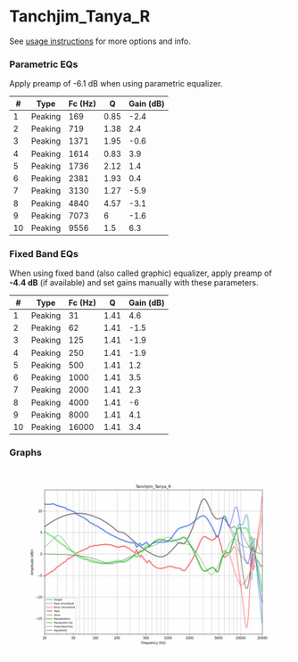 # Tanchjim_Tanya_R
See [usage instructions](https://github.com/jaakkopasanen/AutoEq#usage) for more options and info.

### Parametric EQs
Apply preamp of -6.1 dB when using parametric equalizer.

|   # | Type    |   Fc (Hz) |    Q |   Gain (dB) |
|-----|---------|-----------|------|-------------|
|   1 | Peaking |       169 | 0.85 |        -2.4 |
|   2 | Peaking |       719 | 1.38 |         2.4 |
|   3 | Peaking |      1371 | 1.95 |        -0.6 |
|   4 | Peaking |      1614 | 0.83 |         3.9 |
|   5 | Peaking |      1736 | 2.12 |         1.4 |
|   6 | Peaking |      2381 | 1.93 |         0.4 |
|   7 | Peaking |      3130 | 1.27 |        -5.9 |
|   8 | Peaking |      4840 | 4.57 |        -3.1 |
|   9 | Peaking |      7073 | 6    |        -1.6 |
|  10 | Peaking |      9556 | 1.5  |         6.3 |

### Fixed Band EQs
When using fixed band (also called graphic) equalizer, apply preamp of **-4.4 dB** (if available) and set gains manually with these parameters.

|   # | Type    |   Fc (Hz) |    Q |   Gain (dB) |
|-----|---------|-----------|------|-------------|
|   1 | Peaking |        31 | 1.41 |         4.6 |
|   2 | Peaking |        62 | 1.41 |        -1.5 |
|   3 | Peaking |       125 | 1.41 |        -1.9 |
|   4 | Peaking |       250 | 1.41 |        -1.9 |
|   5 | Peaking |       500 | 1.41 |         1.2 |
|   6 | Peaking |      1000 | 1.41 |         3.5 |
|   7 | Peaking |      2000 | 1.41 |         2.3 |
|   8 | Peaking |      4000 | 1.41 |        -6   |
|   9 | Peaking |      8000 | 1.41 |         4.1 |
|  10 | Peaking |     16000 | 1.41 |         3.4 |

### Graphs
![](./Tanchjim_Tanya_R.png)
